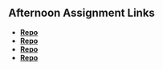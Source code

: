## Afternoon Assignment Links

* **[Repo](https://github.com/Skylerjkinney/trivianight)**
* **[Repo](https://github.com/Skylerjkinney/lateFall23_gregslistAsync)**
* **[Repo](https://github.com/Skylerjkinney/pokedex)**
* **[Repo](https://github.com/ItsBup/GiftedGroup)**
